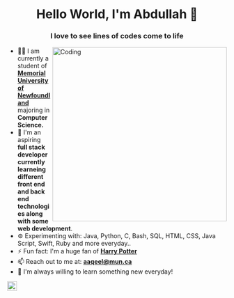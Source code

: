 <h1 align="center">Hello World, I'm Abdullah 👋 </h1>
<h3 align="center">I love to see lines of codes come to life</h3>
<img align="right" alt="Coding" width="400" src="https://media.giphy.com/media/JmJMzlXOiI0dq/giphy.gif?cid=ecf05e47sukdymzz0yxb8r0phbzp730j5bfljkq0qkzdzx2n&rid=giphy.gif&ct=g">

- 👨‍🏛 I am currently a student of <a href="https://cs.mun.ca/"> **Memorial University of Newfoundland** </a> majoring in **Computer Science.**
- 🌱 I'm an aspiring **full stack developer currently learneing different front end and back end technologies along with some web development**. 
- ⚙️ Experimenting with: Java, Python, C, Bash, SQL, HTML, CSS, Java Script, Swift, Ruby and more everyday..
- ⚡️ Fun fact: I'm a huge fan of  <a href="[https://cs.mun.ca/](https://media.giphy.com/media/eax0rh3OERAYg/giphy.gif?cid=ecf05e4723okqwsnydjhf8sxsn1s9s89oqxpr372x7qcvf49&rid=giphy.gif&ct=g)"> **Harry Potter** </a>
- 📫 Reach out to me at: **aaqeel@mun.ca**
- 🌱 I'm always willing to learn something new everyday!


<a align = "center" href="https://github.com/abdlaqeel/">
  <img align="left" alt="Github" width="22px" src="https://cdn.jsdelivr.net/npm/simple-icons@v3/icons/github.svg" />
</a>


